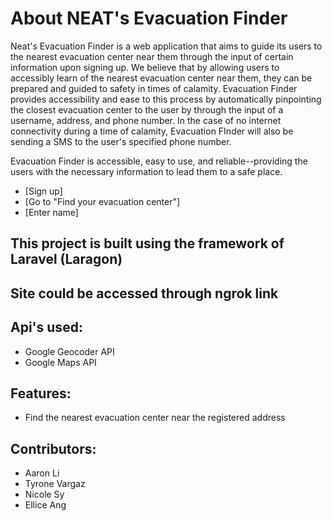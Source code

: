 
# About NEAT's Evacuation Finder 

Neat's Evacuation Finder is a web application that aims to guide its users to the nearest evacuation center near them through the input of certain information upon signing up. We believe that by allowing users to accessibly learn of the nearest evacuation center near them, they can be prepared and guided to safety in times of calamity. Evacuation Finder provides accessibility and ease to this process by automatically pinpointing the closest evacuation center to the user by through the input of a username, address, and phone number. In the case of no internet connectivity during a time of calamity, Evacuation FInder will also be sending a SMS to the user's specified phone number.  

Evacuation Finder is accessible, easy to use, and reliable--providing the users with the necessary information to lead them to a safe place.

- [Sign up]
- [Go to "Find your evacuation center"]
- [Enter name]

## This project is built using the framework of Laravel (Laragon)

## Site could be accessed through ngrok link

## Api's used:
- Google Geocoder API  
- Google Maps API

## Features:
- Find the nearest evacuation center near the registered address

## Contributors:
- Aaron Li 
- Tyrone Vargaz
- Nicole Sy 
- Ellice Ang 